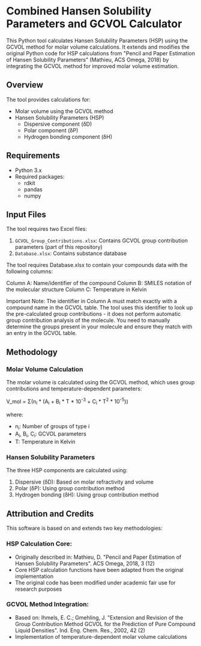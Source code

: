 # Combined Hansen Solubility Parameters and GCVOL Calculator

This Python tool calculates Hansen Solubility Parameters (HSP) using the GCVOL method for molar volume calculations. It extends and modifies the original Python code for HSP calculations from "Pencil and Paper Estimation of Hansen Solubility Parameters" (Mathieu, ACS Omega, 2018) by integrating the GCVOL method for improved molar volume estimation.

## Overview

The tool provides calculations for:
- Molar volume using the GCVOL method
- Hansen Solubility Parameters (HSP)
  - Dispersive component (δD)
  - Polar component (δP)
  - Hydrogen bonding component (δH)

## Requirements

- Python 3.x
- Required packages:
  - rdkit
  - pandas
  - numpy

## Input Files

The tool requires two Excel files:
1. `GCVOL_Group_Contributions.xlsx`: Contains GCVOL group contribution parameters (part of this repository)
2. `Database.xlsx`: Contains substance database

The tool requires Database.xlsx to contain your compounds data with the following columns:

Column A: Name/identifier of the compound
Column B: SMILES notation of the molecular structure
Column C: Temperature in Kelvin

Important Note:
The identifier in Column A must match exactly with a compound name in the GCVOL table. The tool uses this identifier to look up the pre-calculated group contributions - it does not perform automatic group contribution analysis of the molecule. You need to manually determine the groups present in your molecule and ensure they match with an entry in the GCVOL table.

## Methodology

### Molar Volume Calculation
The molar volume is calculated using the GCVOL method, which uses group contributions and temperature-dependent parameters:

V_mol = Σ(n<sub>i</sub> * (A<sub>i</sub> + B<sub>i</sub> * T * 10<sup>-3</sup> + C<sub>i</sub> * T<sup>2</sup> * 10<sup>-5</sup>))

where:
- n<sub>i</sub>: Number of groups of type i
- A<sub>i</sub>, B<sub>i</sub>, C<sub>i</sub>: GCVOL parameters
- T: Temperature in Kelvin

### Hansen Solubility Parameters
The three HSP components are calculated using:

1. Dispersive (δD): Based on molar refractivity and volume
2. Polar (δP): Using group contribution method
3. Hydrogen bonding (δH): Using group contribution method

## Attribution and Credits
This software is based on and extends two key methodologies:

### HSP Calculation Core:

- Originally described in: Mathieu, D. "Pencil and Paper Estimation of Hansen Solubility Parameters". ACS Omega, 2018, 3 (12)
- Core HSP calculation functions have been adapted from the original implementation
- The original code has been modified under academic fair use for research purposes


### GCVOL Method Integration:

- Based on: Ihmels, E. C.; Gmehling, J. "Extension and Revision of the Group Contribution Method GCVOL for the Prediction of Pure Compound Liquid Densities". Ind. Eng. Chem. Res., 2002, 42 (2)
- Implementation of temperature-dependent molar volume calculations
